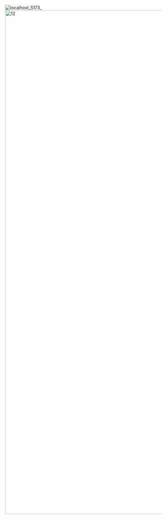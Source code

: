![localhost_5173_](https://github.com/user-attachments/assets/5a8476ec-5c4b-4786-b523-486c3cccfc7a)
<img width="2880" height="1620" alt="12" src="https://github.com/user-attachments/assets/3e0d880a-ad5e-493d-80b6-ce4b50a3da6c" />
